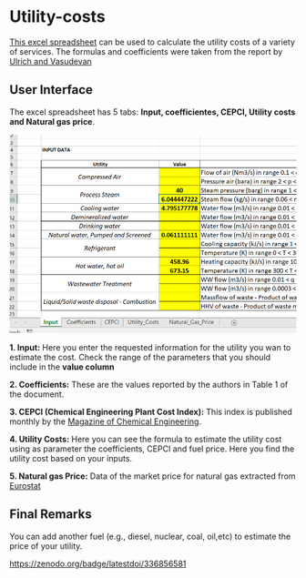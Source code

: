 # Utility-costs

[This excel spreadsheet](https://github.com/caaficus/Utility-costs/blob/main/Utility_cost_calculation_2020.xlsx) can be used to calculate the utility costs of a variety of services. The formulas and coefficients were taken from the report by [Ulrich and Vasudevan](https://github.com/caaficus/Utility-costs/blob/main/Ulrich%20and%20Vasudevan%20-%20How%20to%20Estimate%20Utility%20Costs.pdf) 

## User Interface

The excel spreadsheet has 5 tabs: **Input, coefficientes, CEPCI, Utility costs and Natural gas price**.

![image of user](https://github.com/caaficus/Utility-costs/blob/main/Introduction.PNG)

**1. Input:** Here you enter the requested information for the utility you wan to estimate the cost. Check the range of the parameters that you should include in the **value column**

**2. Coefficients:**  These are the values reported by the authors in Table 1 of the document. 

**3. CEPCI (Chemical Engineering Plant Cost Index):** This index is published monthly by the [Magazine of Chemical Engineering](https://www.chemengonline.com/pci-home). 

**4. Utility Costs:** Here you can see the formula to estimate the utility cost using as parameter the coefficients, CEPCI and fuel price. Here you find the utility cost based on your inputs. 

**5. Natural gas Price:** Data of the market price for natural gas extracted from [Eurostat](https://ec.europa.eu/eurostat/databrowser/view/nrg_pc_203/default/table?lang=en)

## Final Remarks

You can add another fuel (e.g., diesel, nuclear, coal, oil,etc) to estimate the price of your utility. 

https://zenodo.org/badge/latestdoi/336856581
